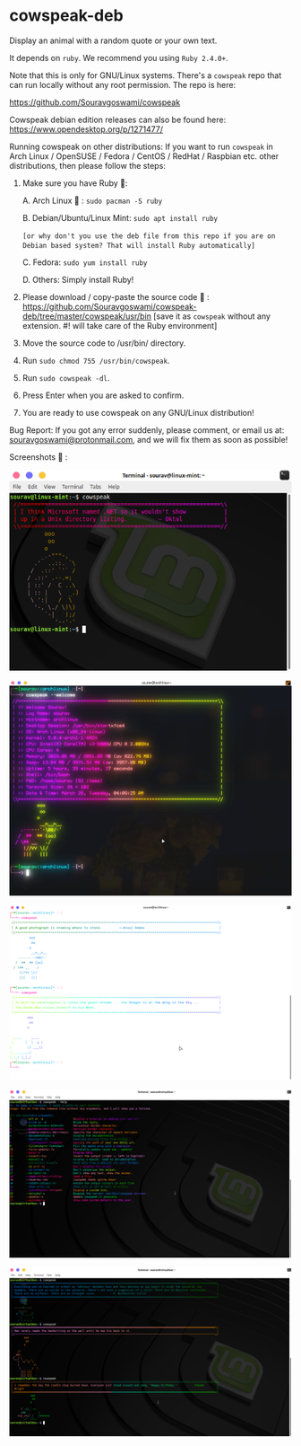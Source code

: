 # cowspeak-deb
Display an animal with a random quote or your own text.

It depends on `ruby`. We recommend you using `Ruby 2.4.0+`.

Note that this is only for GNU/Linux systems. There's a `cowspeak` repo that can run locally without any root permission. The repo is here:

https://github.com/Souravgoswami/cowspeak

Cowspeak debian edition releases can also be found here:
https://www.opendesktop.org/p/1271477/


Running cowspeak on other distributions:
    If you want to run `cowspeak` in Arch Linux / OpenSUSE / Fedora / CentOS / RedHat / Raspbian etc. other distributions, then         please follow the steps:
    
   1. Make sure you have Ruby 💎:
   
         A. Arch Linux 🏹 : `sudo pacman -S ruby`
           
         B. Debian/Ubuntu/Linux Mint: `sudo apt install ruby`
         
         `[or why don't you use the deb file from this repo if you are on Debian based system? That will install Ruby automatically]`
      
         C. Fedora: `sudo yum install ruby`
         
         D. Others: Simply install Ruby!
           
   2. Please download / copy-paste the source code 📝 :
           https://github.com/Souravgoswami/cowspeak-deb/tree/master/cowspeak/usr/bin
           [save it as `cowspeak` without any extension. #! will take care of the Ruby environment]
           
   3. Move the source code to /usr/bin/ directory.
   4. Run `sudo chmod 755 /usr/bin/cowspeak`.
   5. Run `sudo cowspeak -dl`.
   6. Press Enter when you are asked to confirm.
   7. You are ready to use cowspeak on any GNU/Linux distribution!


Bug Report: If you got any error suddenly, please comment, or email us at: souravgoswami@protonmail.com, and we will fix them as soon as possible!

Screenshots 📸 :


![cowspeak](https://github.com/Souravgoswami/cowspeak-deb/blob/master/Screenshots/Screenshot_2019-01-24_23-10-28.png)
 
![alt cowspeak --welcome](https://github.com/Souravgoswami/cowspeak-deb/blob/master/Screenshots/xx.png)
 
![cowspeak](https://github.com/Souravgoswami/cowspeak-deb/blob/master/Screenshots/sss.png)
 
![cowspeak](https://github.com/Souravgoswami/cowspeak-deb/blob/master/Screenshots/Screenshot_2019-03-26_04-04-36.png)
 
![cowspeak](https://github.com/Souravgoswami/cowspeak-deb/blob/master/Screenshots/Screenshot_2019-03-26_04-04-11.png)
